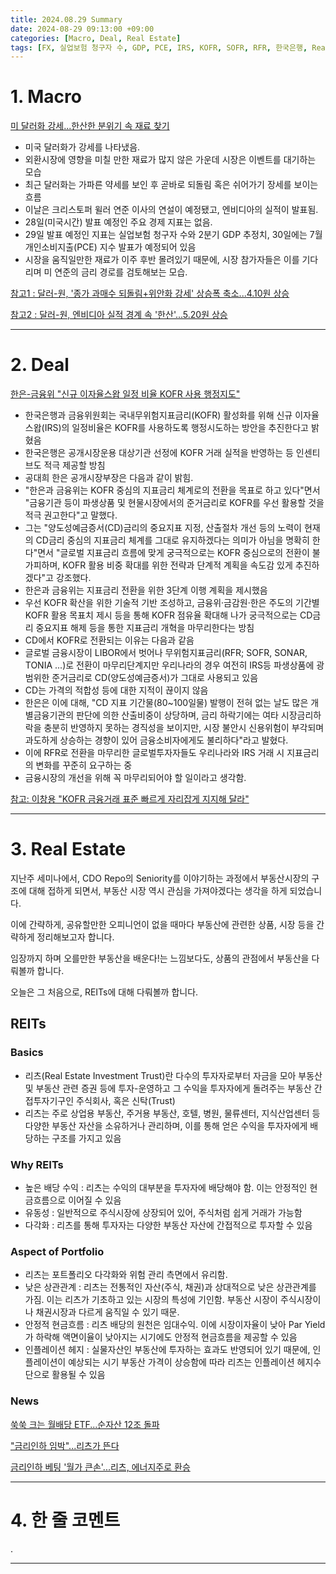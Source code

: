 ```yaml
---
title: 2024.08.29 Summary
date: 2024-08-29 09:13:00 +09:00
categories: [Macro, Deal, Real Estate]
tags: [FX, 실업보험 청구자 수, GDP, PCE, IRS, KOFR, SOFR, RFR, 한국은행, Real Estate, REITs, 금리인하, 월배당 ETF]
---
```


# 1. Macro

[미 달러화 강세...한산한 분위기 속 재료 찾기](https://news.einfomax.co.kr/news/articleView.html?idxno=4323025)

- 미국 달러화가 강세를 나타냈음.
- 외환시장에 영향을 미칠 만한 재료가 많지 않은 가운데 시장은 이벤트를 대기하는 모습
- 최근 달러화는 가파른 약세를 보인 후 곧바로 되돌림 혹은 쉬어가기 장세를 보이는 흐름
- 이날은 크리스토퍼 윌러 연준 이사의 연설이 예정됐고, 엔비디아의 실적이 발표됨.
- 28일(미국시간) 발표 예정인 주요 경제 지표는 없음.
- 29일 발표 예정인 지표는 실업보험 청구자 수와 2분기 GDP 추정치, 30일에는 7월 개인소비지출(PCE) 지수 발표가 예정되어 있음
- 시장을 움직일만한 재료가 이주 후반 몰려있기 때문에, 시장 참가자들은 이를 기다리며 미 연준의 금리 경로를 검토해보는 모습.

[참고1 : 달러-원, '종가 과매수 되돌림+위안화 강세' 상승폭 축소...4.10원 상승](https://news.einfomax.co.kr/news/articleView.html?idxno=4323022)

[참고2 : 달러-원, 엔비디아 실적 경계 속 '한산'...5.20원 상승](https://news.einfomax.co.kr/news/articleView.html?idxno=4323023)

---

# 2. Deal

[한은-금융위 "신규 이자율스왑 일정 비율 KOFR 사용 행정지도"](https://news.einfomax.co.kr/news/articleView.html?idxno=4322990)

- 한국은행과 금융위원회는 국내무위험지표금리(KOFR) 활성화를 위해 신규 이자율스왑(IRS)의 일정비율은 KOFR를 사용하도록 행정시도하는 방안을 추진한다고 밝혔음
- 한국은행은 공개시장운용 대상기관 선정에 KOFR 거래 실적을 반영하는 등 인센티브도 적극 제공할 방침
- 공대희 한은 공개시장부장은 다음과 같이 밝힘.
- "한은과 금융위는 KOFR 중심의 지표금리 체계로의 전환을 목표로 하고 있다"면서 "금융기관 등이 파생상품 및 현물시장에서의 준거금리로 KOFR를 우선 활용할 것을 적극 권고한다"고 말했다.
- 그는 "양도성예금증서(CD)금리의 중요지표 지정, 산출절차 개선 등의 노력이 현재의 CD금리 중심의 지표금리 체계를 그대로 유지하겠다는 의미가 아님을 명확히 한다"면서 "글로벌 지표금리 흐름에 맞게 궁극적으로는 KOFR 중심으로의 전환이 불가피하며, KOFR 활용 비중 확대를 위한 전략과 단계적 계획을 속도감 있게 추진하겠다"고 강조했다.
- 한은과 금융위는 지표금리 전환을 위한 3단계 이행 계획을 제시했음
- 우선 KOFR 확산을 위한 기술적 기반 조성하고, 금융위·금감원·한은 주도의 기간별 KOFR 활용 목표치 제시 등을 통해 KOFR 점유율 확대해 나가 궁극적으로는 CD금리 중요지표 해제 등을 통한 지표금리 개혁을 마무리한다는 방침
- CD에서 KOFR로 전환되는 이유는 다음과 같음
- 글로벌 금융시장이 LIBOR에서 벗어나 무위험지표금리(RFR; SOFR, SONAR, TONIA ...)로 전환이 마무리단계지만 우리나라의 경우 여전히 IRS등 파생상품에 광범위한 준거금리로 CD(양도성예금증서)가 그대로 사용되고 있음
- CD는 가격의 적합성 등에 대한 지적이 끊이지 않음
- 한은은 이에 대해, "CD 지표 기간물(80~100일물) 발행이 전혀 없는 날도 많은 개별금융기관의 판단에 의한 산출비중이 상당하며, 금리 하락기에는 여타 시장금리하락을 충분히 반영하지 못하는 경직성을 보이지만, 시장 불안시 신용위험이 부각되며 과도하게 상승하는 경향이 있어 금융소비자에게도 불리하다"라고 발혔다.
- 이에 RFR로 전환을 마무리한 글로벌투자자들도 우리나라와 IRS 거래 시 지표금리의 변화를 꾸준히 요구하는 중
- 금융시장의 개선을 위해 꼭 마무리되어야 할 일이라고 생각함.

[참고: 이창용 "KOFR 금융거래 표준 빠르게 자리잡게 지지해 달라"](https://news.einfomax.co.kr/news/articleView.html?idxno=4322991)

---

# 3. Real Estate

지난주 세미나에서, CDO Repo의 Seniority를 이야기하는 과정에서 부동산시장의 구조에 대해 접하게 되면서, 부동산 시장 역시 관심을 가져야겠다는 생각을 하게 되었습니다.

이에 간략하게, 공유할만한 오피니언이 없을 때마다 부동산에 관련한 상품, 시장 등을 간략하게 정리해보고자 합니다.

임장까지 하며 오를만한 부동산을 배운다!는 느낌보다도, 상품의 관점에서 부동산을 다뤄볼까 합니다.

오늘은 그 처음으로, REITs에 대해 다뤄볼까 합니다.

## REITs

### Basics

- 리츠(Real Estate Investment Trust)란 다수의 투자자로부터 자금을 모아 부동산 및 부동산 관련 증권 등에 투자-운영하고 그 수익을 투자자에게 돌려주는 부동산 간접투자기구인 주식회사, 혹은 신탁(Trust)
- 리츠는 주로 상업용 부동산, 주거용 부동산, 호텔, 병원, 물류센터, 지식산업센터 등 다양한 부동산 자산을 소유하거나 관리하며, 이를 통해 얻은 수익을 투자자에게 배당하는 구조를 가지고 있음

### Why REITs

- 높은 배당 수익 : 리츠는 수익의 대부분을 투자자에 배당해야 함. 이는 안정적인 현금흐름으로 이어질 수 있음
- 유동성 : 일반적으로 주식시장에 상장되어 있어, 주식처럼 쉽게 거래가 가능함
- 다각화 : 리츠를 통해 투자자는 다양한 부동산 자산에 간접적으로 투자할 수 있음

### Aspect of Portfolio

- 리츠는 포트폴리오 다각화와 위험 관리 측면에서 유리함.
- 낮은 상관관계 : 리츠는 전통적인 자산(주식, 채권)과 상대적으로 낮은 상관관계를 가짐. 이는 리츠가 기초하고 있는 시장의 특성에 기인함. 부동산 시장이 주식시장이나 채권시장과 다르게 움직일 수 있기 때문.
- 안정적 현금흐름 : 리츠 배당의 원천은 임대수익. 이에 시장이자율이 낮아 Par Yield가 하락해 액면이율이 낮아지는 시기에도 안정적 현금흐름을 제공할 수 있음
- 인플레이션 헤지 : 실물자산인 부동산에 투자하는 효과도 반영되어 있기 때문에, 인플레이션이 예상되는 시기 부동산 가격이 상승함에 따라 리츠는 인플레이션 헤지수단으로 활용될 수 있음

### News

[쑥쑥 크는 월배당 ETF...순자산 12조 돌파](https://news.einfomax.co.kr/news/articleView.html?idxno=4322332)

["금리인하 임박"...리츠가 뜬다](https://www.newsis.com/view/NISX20240827_0002864023)

[금리인하 베팅 '월가 큰손'...리츠, 에너지주로 환승](https://www.mk.co.kr/news/stock/11100069)

---

# 4. 한 줄 코멘트

.

---